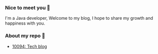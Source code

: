 ### Nice to meet you 👋
I'm a Java developer,
Welcome to my blog, I hope to share my growth and happiness with you.  
### About my repo 💬 
- [10094: Tech blog](https://github.com/lishijie233/10094)  

<!--
**lishijie233/lishijie233** is a ✨ _special_ ✨ repository because its `README.md` (this file) appears on your GitHub profile.

Here are some ideas to get you started:

- 🔭 I’m currently working on ...
- 🌱 I’m currently learning ...
- 👯 I’m looking to collaborate on ...
- 🤔 I’m looking for help with ...
- 💬 Ask me about ...
- 📫 How to reach me: ...
- 😄 Pronouns: ...
- ⚡ Fun fact: ...
-->
